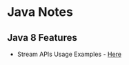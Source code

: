 # Java Notes

## Java 8 Features 
* Stream APIs Usage Examples - [Here](https://www.youtube.com/watch?v=N3gQdIn90CI&list=PLhfHPmPYPPRmwlUqOv4eDhMOF6IUXCWDJ)
